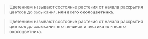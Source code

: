 >Цветением называют состояние растения от начала раскрытия цветков до засыхания,
**или всего околоцветника.**

>Цветением называют состояние растения от начала раскрытия цветков до засыхания его тычинок и пестика или всего околоцветника.
